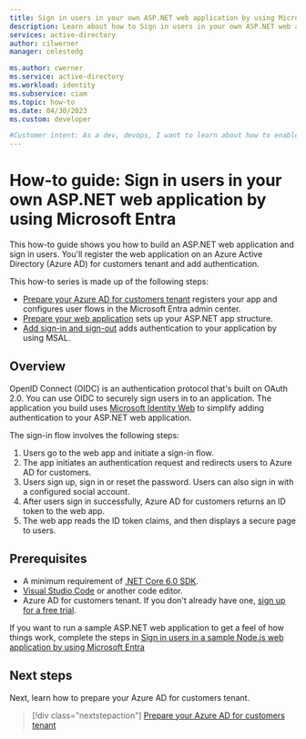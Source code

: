 ```yaml
---
title: Sign in users in your own ASP.NET web application by using Microsoft Entra - Overview
description: Learn about how to Sign in users in your own ASP.NET web application by using Microsoft Entra.
services: active-directory
author: cilwerner
manager: celestedg

ms.author: cwerner
ms.service: active-directory
ms.workload: identity
ms.subservice: ciam
ms.topic: how-to
ms.date: 04/30/2023
ms.custom: developer

#Customer intent: As a dev, devops, I want to learn about how to enable authentication in my own ASP.NET web app with Azure Active Directory (Azure AD) for customers tenant
---
```


# How-to guide: Sign in users in your own ASP.NET web application by using Microsoft Entra 

This how-to guide shows you how to build an ASP.NET web application and sign in users. You'll register the web application on an Azure Active Directory (Azure AD) for customers tenant and add authentication.

This how-to series is made up of the following steps:

- [Prepare your Azure AD for customers tenant](how-to-web-app-dotnet-sign-in-prepare-tenant.md) registers your app and configures user flows in the Microsoft Entra admin center.
- [Prepare your web application](how-to-web-app-dotnet-sign-in-prepare-app.md) sets up your ASP.NET app structure.
- [Add sign-in and sign-out](how-to-web-app-dotnet-sign-in-sign-out.md) adds authentication to your application by using MSAL.

## Overview

OpenID Connect (OIDC) is an authentication protocol that's built on OAuth 2.0. You can use OIDC to securely sign users in to an application. The application you build uses [Microsoft Identity Web](https://github.com/AzureAD/microsoft-identity-web) to simplify adding authentication to your ASP.NET web application.

The sign-in flow involves the following steps:

1. Users go to the web app and initiate a sign-in flow.
1. The app initiates an authentication request and redirects users to Azure AD for customers.
1. Users sign up, sign in or reset the password. Users can also sign in with a configured social account.
1. After users sign in successfully, Azure AD for customers returns an ID token to the web app.
1. The web app reads the ID token claims, and then displays a secure page to users.

## Prerequisites

- A minimum requirement of [.NET Core 6.0 SDK](https://dotnet.microsoft.com/download/dotnet).
- [Visual Studio Code](https://code.visualstudio.com/download) or another code editor.
- Azure AD for customers tenant. If you don't already have one, [sign up for a free trial](https://aka.ms/ciam-hub-free-trial). 


If you want to run a sample ASP.NET web application to get a feel of how things work, complete the steps in [Sign in users in a sample Node.js web application by using Microsoft Entra](how-to-web-app-dotnet-sample-sign-in.md)

## Next steps

Next, learn how to prepare your Azure AD for customers tenant.

> [!div class="nextstepaction"]
> [Prepare your Azure AD for customers tenant](how-to-web-app-dotnet-sign-in-prepare-tenant.md)